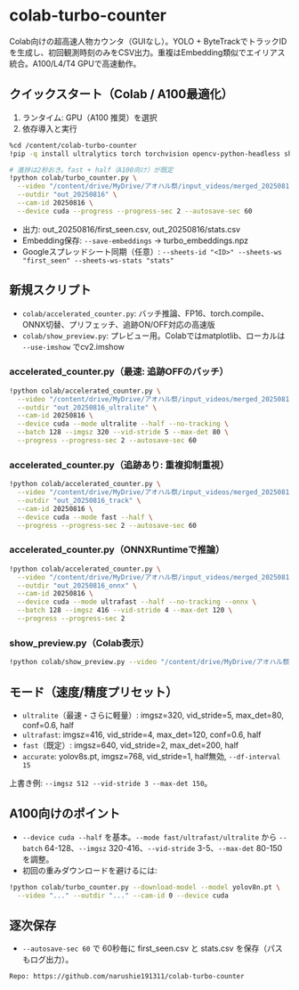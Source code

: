 # colab-turbo-counter

Colab向けの超高速人物カウンタ（GUIなし）。YOLO + ByteTrackでトラックIDを生成し、初回観測時刻のみをCSV出力。重複はEmbedding類似でエイリアス統合。A100/L4/T4 GPUで高速動作。

## クイックスタート（Colab / A100最適化）
1. ランタイム: GPU（A100 推奨）を選択
2. 依存導入と実行

```bash
%cd /content/colab-turbo-counter
!pip -q install ultralytics torch torchvision opencv-python-headless shapely pandas tqdm deepface gspread oauth2client onnxruntime-gpu

# 進捗は2秒おき。fast + half（A100向け）が既定
!python colab/turbo_counter.py \
  --video "/content/drive/MyDrive/アオハル祭/input_videos/merged_20250816_1141-1951.mkv" \
  --outdir "out_20250816" \
  --cam-id 20250816 \
  --device cuda --progress --progress-sec 2 --autosave-sec 60
```

- 出力: out_20250816/first_seen.csv, out_20250816/stats.csv
- Embedding保存: `--save-embeddings` → turbo_embeddings.npz
- Googleスプレッドシート同期（任意）: `--sheets-id "<ID>" --sheets-ws "first_seen" --sheets-ws-stats "stats"`

## 新規スクリプト
- `colab/accelerated_counter.py`: バッチ推論、FP16、torch.compile、ONNX切替、プリフェッチ、追跡ON/OFF対応の高速版
- `colab/show_preview.py`: プレビュー用。Colabではmatplotlib、ローカルは `--use-imshow` でcv2.imshow

### accelerated_counter.py（最速: 追跡OFFのバッチ）
```bash
!python colab/accelerated_counter.py \
  --video "/content/drive/MyDrive/アオハル祭/input_videos/merged_20250816_1141-1951.mkv" \
  --outdir "out_20250816_ultralite" \
  --cam-id 20250816 \
  --device cuda --mode ultralite --half --no-tracking \
  --batch 128 --imgsz 320 --vid-stride 5 --max-det 80 \
  --progress --progress-sec 2 --autosave-sec 60
```

### accelerated_counter.py（追跡あり: 重複抑制重視）
```bash
!python colab/accelerated_counter.py \
  --video "/content/drive/MyDrive/アオハル祭/input_videos/merged_20250816_1141-1951.mkv" \
  --outdir "out_20250816_track" \
  --cam-id 20250816 \
  --device cuda --mode fast --half \
  --progress --progress-sec 2 --autosave-sec 60
```

### accelerated_counter.py（ONNXRuntimeで推論）
```bash
!python colab/accelerated_counter.py \
  --video "/content/drive/MyDrive/アオハル祭/input_videos/merged_20250816_1141-1951.mkv" \
  --outdir "out_20250816_onnx" \
  --cam-id 20250816 \
  --device cuda --mode ultrafast --half --no-tracking --onnx \
  --batch 128 --imgsz 416 --vid-stride 4 --max-det 120 \
  --progress --progress-sec 2
```

### show_preview.py（Colab表示）
```bash
!python colab/show_preview.py --video "/content/drive/MyDrive/アオハル祭/input_videos/merged_20250816_1141-1951.mkv" --step 120 --limit 3
```

## モード（速度/精度プリセット）
- `ultralite`（最速・さらに軽量）: imgsz=320, vid_stride=5, max_det=80, conf=0.6, half
- `ultrafast`: imgsz=416, vid_stride=4, max_det=120, conf=0.6, half
- `fast`（既定）: imgsz=640, vid_stride=2, max_det=200, half
- `accurate`: yolov8s.pt, imgsz=768, vid_stride=1, half無効, `--df-interval 15`

上書き例: `--imgsz 512 --vid-stride 3 --max-det 150`。

## A100向けのポイント
- `--device cuda --half` を基本。`--mode fast/ultrafast/ultralite` から `--batch` 64-128、`--imgsz` 320-416、`--vid-stride` 3-5、`--max-det` 80-150 を調整。
- 初回の重みダウンロードを避けるには:
```bash
!python colab/turbo_counter.py --download-model --model yolov8n.pt \
  --video "..." --outdir "..." --cam-id 0 --device cuda
```

## 逐次保存
- `--autosave-sec 60` で 60秒毎に first_seen.csv と stats.csv を保存（パスもログ出力）。

```text
Repo: https://github.com/narushie191311/colab-turbo-counter
```
